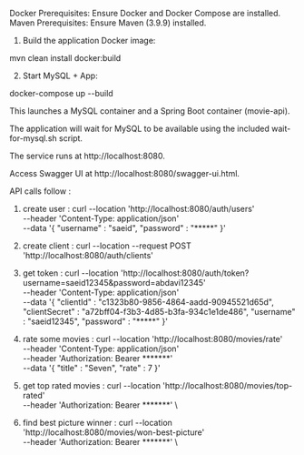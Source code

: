 Docker Prerequisites: Ensure Docker and Docker Compose are installed.
Maven Prerequisites: Ensure Maven (3.9.9) installed.

1. Build the application Docker image:

mvn clean install docker:build

2. Start MySQL + App:

docker-compose up --build

This launches a MySQL container and a Spring Boot container (movie-api).

The application will wait for MySQL to be available using the included wait-for-mysql.sh script.

The service runs at http://localhost:8080.

Access Swagger UI at http://localhost:8080/swagger-ui.html.

API calls follow :

1. create user :
   curl --location 'http://localhost:8080/auth/users' \
   --header 'Content-Type: application/json' \
   --data '{
   "username" : "saeid",
   "password" : "*****"
   }'

2. create client :
   curl --location --request POST 'http://localhost:8080/auth/clients'

3. get token :
   curl --location 'http://localhost:8080/auth/token?username=saeid12345&password=abdavi12345' \
   --header 'Content-Type: application/json' \
   --data '{
   "clientId" : "c1323b80-9856-4864-aadd-90945521d65d",
   "clientSecret" : "a72bff04-f3b3-4d85-b3fa-934c1e1de486",
   "username" : "saeid12345",
   "password" : "*****"
   }'

4. rate some movies :
   curl --location 'http://localhost:8080/movies/rate' \
   --header 'Content-Type: application/json' \
   --header 'Authorization: Bearer *******' \
   --data '{
   "title" : "Seven",
   "rate" : 7
   }'

5. get top rated movies :
   curl --location 'http://localhost:8080/movies/top-rated' \
   --header 'Authorization: Bearer *******' \

6. find best picture winner :
   curl --location 'http://localhost:8080/movies/won-best-picture' \
   --header 'Authorization: Bearer *******' \